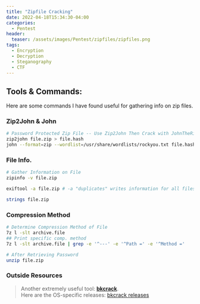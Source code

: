 ```yaml
---
title: "Zipfile Cracking"
date: 2022-04-18T15:34:30-04:00
categories:
  - Pentest
header:
  teaser: /assets/images/Pentest/zipfiles/zipfiles.png
tags:
  - Encryption
  - Decryption
  - Steganography
  - CTF
---
```


## Tools & Commands:

Here are some commands I have found useful for gathering info on zip files.

### Zip2John & John

```bash
# Password Protected Zip File -- Use Zip2John Then Crack with JohnTheRipper
zip2john file.zip > file.hash
john --format=zip --wordlist=/usr/share/wordlists/rockyou.txt file.hash | tee cracked-file.txt
```

### File Info.

```bash
# Gather Information on File
zipinfo -v file.zip

exiftool -a file.zip # -a "duplicates" writes information for all files found in zipfile

strings file.zip
```

### Compression Method

```bash
# Determine Compression Method of File
7z l -slt archive.file
## Print specific comp. method
7z l -slt archive.file | grep -e '^---' -e '^Path =' -e '^Method ='

# After Retrieving Password
unzip file.zip
```

### Outside Resources

> Another extremely useful tool: [**bkcrack**](https://github.com/kimci86/bkcrack).  
> Here are the OS-specific releases: [bkcrack releases](https://github.com/kimci86/bkcrack/releases)
